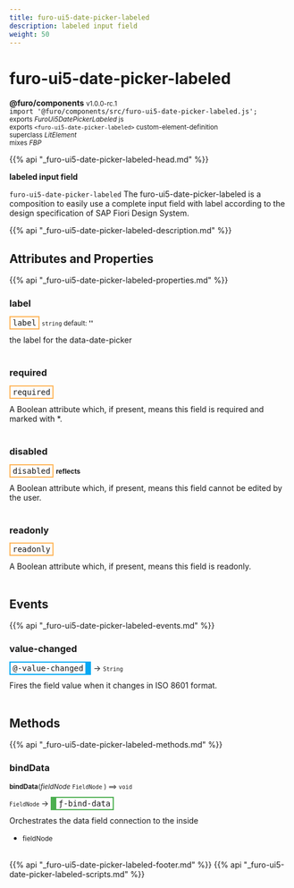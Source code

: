 ```yaml
---
title: furo-ui5-date-picker-labeled
description: labeled input field
weight: 50
---
```


# furo-ui5-date-picker-labeled
**@furo/components** <small>v1.0.0-rc.1</small>
<br>`import '@furo/components/src/furo-ui5-date-picker-labeled.js';`<small>
<br>exports *FuroUi5DatePickerLabeled* js
<br>exports `<furo-ui5-date-picker-labeled>` custom-element-definition
<br>superclass *LitElement*
<br> mixes *FBP*</small>

{{% api "_furo-ui5-date-picker-labeled-head.md" %}}

**labeled input field**

`furo-ui5-date-picker-labeled`
The furo-ui5-date-picker-labeled is a composition to easily use a complete input field with label according
to the design specification of SAP Fiori Design System.

{{% api "_furo-ui5-date-picker-labeled-description.md" %}}


## Attributes and Properties
{{% api "_furo-ui5-date-picker-labeled-properties.md" %}}





### **label**

<span  style="border-width:2px; border-style: solid;border-color:  rgb(255, 182, 91);font-family:monospace; padding:2px 4px;">label</span>
<small>`string` default: **&#39;&#39;**</small>

the label for the data-date-picker
<br><br>

### **required**

<span  style="border-width:2px; border-style: solid;border-color:  rgb(255, 182, 91);font-family:monospace; padding:2px 4px;">required</span>
</small>

A Boolean attribute which, if present, means this field is required and marked with *.
<br><br>

### **disabled**

<span  style="border-width:2px; border-style: solid;border-color:  rgb(255, 182, 91);font-family:monospace; padding:2px 4px;">disabled</span> <small>**reflects**</small>
</small>

A Boolean attribute which, if present, means this field cannot be edited by the user.
<br><br>

### **readonly**

<span  style="border-width:2px; border-style: solid;border-color:  rgb(255, 182, 91);font-family:monospace; padding:2px 4px;">readonly</span>
</small>

A Boolean attribute which, if present, means this field is readonly.
<br><br>
## Events
{{% api "_furo-ui5-date-picker-labeled-events.md" %}}

### **value-changed**
<span  style="border-width:2px 10px 2px 2px; border-style: solid;border-color:  rgb(2, 168, 244);font-family:monospace; padding:2px 4px;">@-value-changed</span>
→ <small>`String`</small>

Fires the field value when it changes in ISO 8601 format.
<br><br>

## Methods
{{% api "_furo-ui5-date-picker-labeled-methods.md" %}}



### **bindData**
<small>**bindData**(*fieldNode* `FieldNode` ) ⟹ `void`</small>

<small>`FieldNode` </small> →
<span  style="border-width:2px 2px 2px 10px; border-style: solid;border-color:  rgb(76, 175, 80);font-family:monospace; padding:2px 4px;">ƒ-bind-data</span>

Orchestrates the data field connection to the inside

- <small>fieldNode </small>
<br><br>








{{% api "_furo-ui5-date-picker-labeled-footer.md" %}}
{{% api "_furo-ui5-date-picker-labeled-scripts.md" %}}
